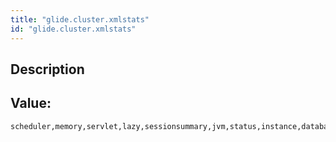 ```yaml
---
title: "glide.cluster.xmlstats"
id: "glide.cluster.xmlstats"
---
```

## Description



## Value: 
```
scheduler,memory,servlet,lazy,sessionsummary,jvm,status,instance,database,semaphores,diagnostic_events
```